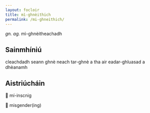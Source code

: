 ```yaml
---
layout: focloir
title: mì-ghnèithich
permalink: /mi-ghneithich/
---
```


_gn. ag._ mì-ghnèitheachadh

## Sainmhíniú

cleachdadh seann ghnè neach tar-ghnè a tha air eadar-ghluasad a dhèanamh

## Aistriúcháin

&#x1f3f4;&#xe0067;&#xe0062;&#xe0073;&#xe0063;&#xe0074;&#xe007f; mí-inscnig

&#x1f3f4;&#xe0067;&#xe0062;&#xe0065;&#xe006e;&#xe0067;&#xe007f; misgender(ing)